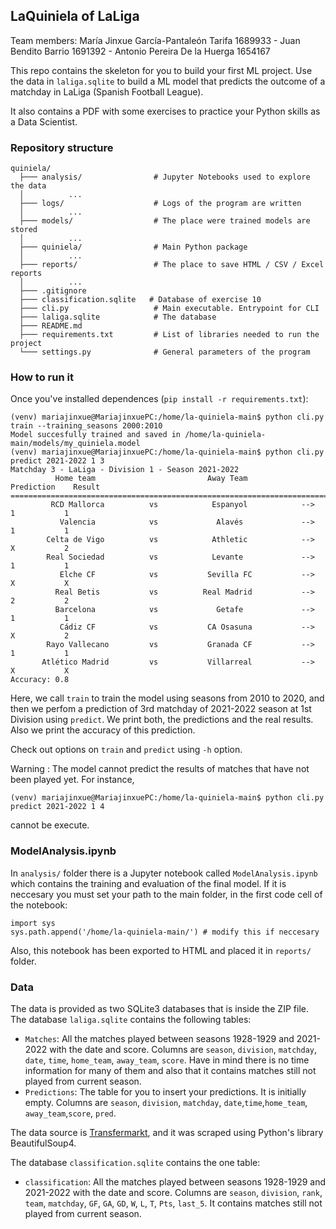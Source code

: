 ## LaQuiniela of LaLiga

Team members: María Jinxue García-Pantaleón Tarifa 1689933 - Juan Bendito Barrio 1691392 - Antonio Pereira De la Huerga 1654167

This repo contains the skeleton for you to build your first ML project. Use the data in ```laliga.sqlite``` to build a ML model that predicts the outcome of a matchday in LaLiga (Spanish Football League).

It also contains a PDF with some exercises to practice your Python skills as a Data Scientist.

### Repository structure

```
quiniela/
  ├─── analysis/				# Jupyter Notebooks used to explore the data
  │          ...
  ├─── logs/					# Logs of the program are written
  │          ...
  ├─── models/					# The place were trained models are stored
  │          ...
  ├─── quiniela/				# Main Python package
  │          ...
  ├─── reports/					# The place to save HTML / CSV / Excel reports
  │          ...
  ├─── .gitignore
  ├─── classification.sqlite   # Database of exercise 10
  ├─── cli.py					# Main executable. Entrypoint for CLI
  ├─── laliga.sqlite			# The database
  ├─── README.md
  ├─── requirements.txt			# List of libraries needed to run the project
  └─── settings.py				# General parameters of the program
```

### How to run it

Once you've installed dependences (```pip install -r requirements.txt```):

```console
(venv) mariajinxue@MariajinxuePC:/home/la-quiniela-main$ python cli.py train --training_seasons 2000:2010
Model succesfully trained and saved in /home/la-quiniela-main/models/my_quiniela.model
(venv) mariajinxue@MariajinxuePC:/home/la-quiniela-main$ python cli.py predict 2021-2022 1 3
Matchday 3 - LaLiga - Division 1 - Season 2021-2022
          Home team                         Away Team                Prediction    Result  
==========================================================================================
         RCD Mallorca          vs            Espanyol            -->     1           1     
           Valencia            vs             Alavés             -->     1           1     
        Celta de Vigo          vs            Athletic            -->     X           2     
        Real Sociedad          vs            Levante             -->     1           1     
           Elche CF            vs           Sevilla FC           -->     X           X     
          Real Betis           vs          Real Madrid           -->     2           2     
          Barcelona            vs             Getafe             -->     1           1     
           Cádiz CF            vs           CA Osasuna           -->     X           2     
        Rayo Vallecano         vs           Granada CF           -->     1           1     
       Atlético Madrid         vs           Villarreal           -->     X           X     
Accuracy: 0.8
```

Here, we call ```train``` to train the model using seasons from 2010 to 2020, and then we perfom a prediction of 3rd matchday of 2021-2022 season at 1st Division using ```predict```. We print both, the predictions and the real results. Also we print the accuracy of this prediction.

Check out options on ```train``` and ```predict``` using ```-h``` option.

Warning : The model cannot predict the results of matches that have  not been played yet. For instance, 
```console
(venv) mariajinxue@MariajinxuePC:/home/la-quiniela-main$ python cli.py predict 2021-2022 1 4
```
cannot be execute.


### ModelAnalysis.ipynb

In ```analysis/``` folder there is a Jupyter notebook called ```ModelAnalysis.ipynb``` which contains the training and evaluation of the final model. If it is neccesary you must set your path to the main folder, in the first code cell of the notebook:
```first cell
import sys
sys.path.append('/home/la-quiniela-main/') # modify this if neccesary
```

 Also, this notebook has been exported to HTML and placed it in ```reports/``` folder.


### Data

The data is provided as two SQLite3 databases that is inside the ZIP file. 
The database ```laliga.sqlite``` contains the following tables:

   * ```Matches```: All the matches played between seasons 1928-1929 and 2021-2022 with the date and score. Columns are ```season```,	```division```, ```matchday```, ```date```, ```time```, ```home_team```, ```away_team```, ```score```. Have in mind there is no time information for many of them and also that it contains matches still not played from current season.
   * ```Predictions```: The table for you to insert your predictions. It is initially empty. Columns are ```season```, ```division```, ```matchday```, ```date```,```time```,```home_team```, ```away_team```,```score```, ```pred```.

The data source is [Transfermarkt](https://www.transfermarkt.com/), and it was scraped using Python's library BeautifulSoup4.

The database ```classification.sqlite``` contains the one table:

   * ```classification```: All the matches played between seasons 1928-1929 and 2021-2022 with the date and score. Columns are ```season```,	```division```, ```rank```, ```team```, ```matchday```, ```GF```, ```GA```, ```GD```, ```W```, ```L```, ```T```, ```Pts```, ```last_5```. It contains matches still not played from current season.




